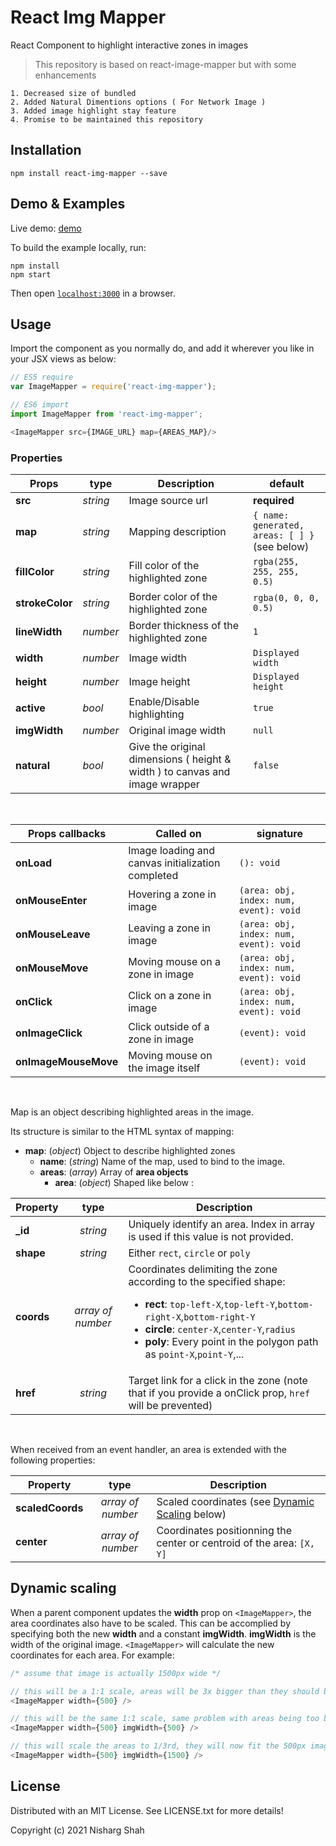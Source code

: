 # React Img Mapper

React Component to highlight interactive zones in images

> This repository is based on react-image-mapper but with some enhancements

```
1. Decreased size of bundled
2. Added Natural Dimentions options ( For Network Image )
3. Added image highlight stay feature
4. Promise to be maintained this repository
```

## Installation

```
npm install react-img-mapper --save
```

## Demo & Examples

Live demo: [demo](https://nishargshah.github.io/react-img-mapper)

To build the example locally, run:

```
npm install
npm start
```

Then open [`localhost:3000`](http://localhost:3000) in a browser.

## Usage

Import the component as you normally do, and add it wherever you like in your JSX views as below:

```javascript
// ES5 require
var ImageMapper = require('react-img-mapper');

// ES6 import
import ImageMapper from 'react-img-mapper';

<ImageMapper src={IMAGE_URL} map={AREAS_MAP}/>
```

### Properties

|Props|type|Description|default|
|---|---|---|---|
|**src**|*string*|Image source url| **required**|
|**map**|*string*|Mapping description| `{ name: generated, areas: [ ] }`<br/>(see below) |
|**fillColor**|*string*|Fill color of the highlighted zone|`rgba(255, 255, 255, 0.5)`|
|**strokeColor**|*string*|Border color of the highlighted zone|`rgba(0, 0, 0, 0.5)`|
|**lineWidth**|*number*|Border thickness of the highlighted zone|`1`|
|**width**|*number*|Image width|`Displayed width`|
|**height**|*number*|Image height|`Displayed height`|
|**active**|*bool*|Enable/Disable highlighting|`true`|
|**imgWidth**|*number*|Original image width|`null`|
|**natural**|*bool*|Give the original dimensions ( height & width ) to canvas and image wrapper|`false`|

&nbsp;

|Props callbacks|Called on|signature|
|---|---|---|
|**onLoad**|Image loading and canvas initialization completed|`(): void`|
|**onMouseEnter**|Hovering a zone in image|`(area: obj, index: num, event): void`|
|**onMouseLeave**|Leaving a zone in image|`(area: obj, index: num, event): void`|
|**onMouseMove**|Moving mouse on a zone in image|`(area: obj, index: num, event): void`|
|**onClick**|Click on a zone in image|`(area: obj, index: num, event): void`|
|**onImageClick**|Click outside of a zone in image|`(event): void`|
|**onImageMouseMove**|Moving mouse on the image itself|`(event): void`|

&nbsp;

Map is an object describing highlighted areas in the image.

Its structure is similar to the HTML syntax of mapping:

- **map**: (*object*) Object to describe highlighted zones
	- **name**: (*string*) Name of the map, used to bind to the image.
	- **areas**: (*array*) Array of **area objects**
		- **area**: (*object*) Shaped like below :

|Property| type|Description|
|---|:---:|---|
|**_id**|*string*|Uniquely identify an area. Index in array is used if this value is not provided.|
|**shape**|*string*|Either `rect`, `circle` or `poly`|
|**coords**|*array of number*|Coordinates delimiting the zone according to the specified shape: <ul><li>**rect**: `top-left-X`,`top-left-Y`,`bottom-right-X`,`bottom-right-Y`</li><li>**circle**: `center-X`,`center-Y`,`radius`</li><li>**poly**: Every point in the polygon path as `point-X`,`point-Y`,...</li></ul>|
|**href**|*string*|Target link for a click in the zone (note that if you provide a onClick prop, `href` will be prevented)|

&nbsp;

When received from an event handler, an area is extended with the following properties:

|Property| type|Description|
|---|:---:|---|
|**scaledCoords**|*array of number*|Scaled coordinates (see [Dynamic Scaling](#dynamic-scaling) below)|
|**center**|*array of number*|Coordinates positionning the center or centroid of the area: `[X, Y]`|

## Dynamic scaling
When a parent component updates the **width** prop on `<ImageMapper>`, the area coordinates also have to be scaled. This can be accomplied by specifying both the new **width** and a constant **imgWidth**. **imgWidth** is the width of the original image. `<ImageMapper>` will calculate the new coordinates for each area. For example:
```javascript
/* assume that image is actually 1500px wide */

// this will be a 1:1 scale, areas will be 3x bigger than they should be
<ImageMapper width={500} />

// this will be the same 1:1 scale, same problem with areas being too big
<ImageMapper width={500} imgWidth={500} />

// this will scale the areas to 1/3rd, they will now fit the 500px image on the screen
<ImageMapper width={500} imgWidth={1500} />
```


## License

Distributed with an MIT License. See LICENSE.txt for more details!

Copyright (c) 2021 Nisharg Shah
